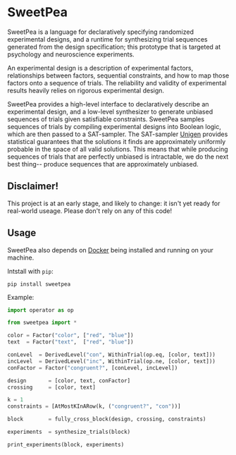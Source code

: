 SweetPea
========

SweetPea is a language for declaratively specifying randomized experimental designs, and a runtime for synthesizing trial sequences generated from the design specification; this prototype that is targeted at psychology and neuroscience experiments. 

An experimental design is a description of experimental factors, relationships between factors, sequential constraints, and how to map those factors onto a sequence of trials. The reliability and validity of experimental results heavily relies on rigorous experimental design.

SweetPea provides a high-level interface to declaratively describe an experimental design, and a low-level synthesizer to generate unbiased sequences of trials given satisfiable constraints. SweetPea samples sequences of trials by compiling experimental designs into Boolean logic, which are then passed to a SAT-sampler. The SAT-sampler [Unigen](https://bitbucket.org/kuldeepmeel/unigen) provides statistical guarantees that the solutions it finds are approximately uniformly probable in the space of all valid solutions. This means that while producing sequences of trials that are perfectly unbiased is intractable, we do the next best thing-- produce sequences that are approximately unbiased.


## Disclaimer!

This project is at an early stage, and likely to change: it isn't yet ready for real-world useage. Please don't rely on any of this code!


## Usage

SweetPea also depends on [Docker][1] being installed and running on your machine. 

Intstall with `pip`:

```
pip install sweetpea
```

Example:

```python
import operator as op

from sweetpea import *

color = Factor("color", ["red", "blue"])
text  = Factor("text",  ["red", "blue"])

conLevel  = DerivedLevel("con", WithinTrial(op.eq, [color, text]))
incLevel  = DerivedLevel("inc", WithinTrial(op.ne, [color, text]))
conFactor = Factor("congruent?", [conLevel, incLevel])

design       = [color, text, conFactor]
crossing     = [color, text]

k = 1
constraints = [AtMostKInARow(k, ("congruent?", "con"))]

block        = fully_cross_block(design, crossing, constraints)

experiments  = synthesize_trials(block)

print_experiments(block, experiments)
```

[1]: https://www.docker.com/

